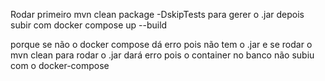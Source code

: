 Rodar primeiro 
mvn clean package -DskipTests
para gerer o .jar 
depois subir com 
docker compose up --build

porque se não o docker compose dá erro pois não tem o .jar e se rodar o mvn clean para rodar o .jar dará erro pois o container no banco não subiu com o docker-compose
